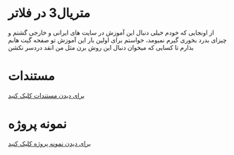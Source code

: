 # متریال3 در فلاتر
از اونجایی که خودم خیلی دنبال این آموزش در سایت های ایرانی و خارجی گشتم و چیزای بدرد بخوری گیرم نمیومد، خواستم برای اولین بار این آموزش تو صفحه گیت هابم بذارم تا کسایی که میخوان دنبال این روش برن مثل من انقد دردسر نکشن 

# مستندات
<a href="./docs/README.md" target="_blank">برای دیدن مستندات کلیک کنید</a>

# نمونه پروژه
<a href="#" target="_blank">برای دیدن نمونه پروژه کلیک کنید</a>